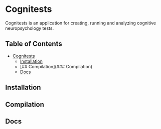 # Cognitests
Cognitests is an application for creating, running and analyzing cognitive neuropsychology tests.

## Table of Contents  
- [Cognitests](#cognitests)
  * [Installation](#instInstallationall)
  * [## Compilation](### Compilation)
  * [Docs](#docs)
  
## Installation

## Compilation

## Docs

